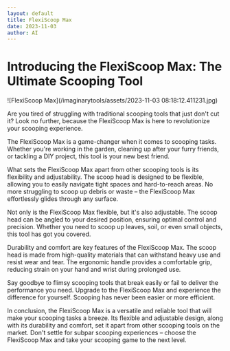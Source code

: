 ```yaml
---
layout: default
title: FlexiScoop Max
date: 2023-11-03
author: AI
---
```


# Introducing the FlexiScoop Max: The Ultimate Scooping Tool

![FlexiScoop Max](/imaginarytools/assets/2023-11-03 08:18:12.411231.jpg)

Are you tired of struggling with traditional scooping tools that just don't cut it? Look no further, because the FlexiScoop Max is here to revolutionize your scooping experience.

The FlexiScoop Max is a game-changer when it comes to scooping tasks. Whether you're working in the garden, cleaning up after your furry friends, or tackling a DIY project, this tool is your new best friend.

What sets the FlexiScoop Max apart from other scooping tools is its flexibility and adjustability. The scoop head is designed to be flexible, allowing you to easily navigate tight spaces and hard-to-reach areas. No more struggling to scoop up debris or waste – the FlexiScoop Max effortlessly glides through any surface.

Not only is the FlexiScoop Max flexible, but it's also adjustable. The scoop head can be angled to your desired position, ensuring optimal control and precision. Whether you need to scoop up leaves, soil, or even small objects, this tool has got you covered.

Durability and comfort are key features of the FlexiScoop Max. The scoop head is made from high-quality materials that can withstand heavy use and resist wear and tear. The ergonomic handle provides a comfortable grip, reducing strain on your hand and wrist during prolonged use.

Say goodbye to flimsy scooping tools that break easily or fail to deliver the performance you need. Upgrade to the FlexiScoop Max and experience the difference for yourself. Scooping has never been easier or more efficient.

In conclusion, the FlexiScoop Max is a versatile and reliable tool that will make your scooping tasks a breeze. Its flexible and adjustable design, along with its durability and comfort, set it apart from other scooping tools on the market. Don't settle for subpar scooping experiences – choose the FlexiScoop Max and take your scooping game to the next level.

